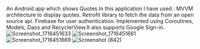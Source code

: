 An Android app which shows Quotes.In this application I have used :
MVVM architecture to display quotes.
Retrofit library to fetch the data from an open source api.
Firebase for user authentication. Implemented using Coroutines, Models, Daos and RecyclerView.It also supports Google Sign-in.
![Screenshot_1716451633](https://github.com/somyyaak/LiveInTech/assets/87721952/1f7f3809-041b-4128-bac4-ab287b0331eb)
![Screenshot_1716451661](https://github.com/somyyaak/LiveInTech/assets/87721952/61e506d5-da92-41b3-801b-0ad43e201922)
![Screenshot_1716451669](https://github.com/somyyaak/LiveInTech/assets/87721952/3c1cfbe4-d465-4170-9a1b-010537a61ffe)
![Screenshot (842)](https://github.com/somyyaak/LiveInTech/assets/87721952/2ba99cea-16aa-440f-8a24-f1091d2a36cd)
